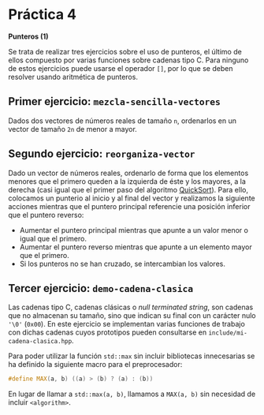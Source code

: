 # Práctica 4

**Punteros (1)**

Se trata de realizar tres ejercicios sobre el uso de punteros, el último de ellos compuesto por varias funciones sobre cadenas tipo C.
Para ninguno de estos ejercicios puede usarse el operador `[]`, por lo que se deben resolver usando aritmética de punteros.

## Primer ejercicio: `mezcla-sencilla-vectores`

Dados dos vectores de números reales de tamaño `n`, ordenarlos en un vector de tamaño `2n` de menor a mayor.

## Segundo ejercicio: `reorganiza-vector`

Dado un vector de números reales, ordenarlo de forma que los elementos menores que el primero queden a la izquierda de éste y los mayores, a la derecha (casi igual que el primer paso del algoritmo [QuickSort](https://en.wikipedia.org/wiki/Quicksort)).
Para ello, colocamos un punterio al inicio y al final del vector y realizamos la siguiente acciones mientras que el puntero principal referencie una posición inferior que el puntero reverso:

- Aumentar el puntero principal mientras que apunte a un valor menor o igual que el primero.
- Aumentar el puntero reverso mientras que apunte a un elemento mayor que el primero.
- Si los punteros no se han cruzado, se intercambian los valores.

## Tercer ejercicio: `demo-cadena-clasica`

Las cadenas tipo C, cadenas clásicas o *null terminated string*, son cadenas que no almacenan su tamaño, sino que indican su final con un carácter nulo `'\0'` (`0x00`).
En este ejercicio se implementan varias funciones de trabajo con dichas cadenas cuyos prototipos pueden consultarse en `include/mi-cadena-clasica.hpp`.

Para poder utilizar la función `std::max` sin incluir bibliotecas innecesarias se ha definido la siguiente macro para el preprocesador:

```cpp
#define MAX(a, b) ((a) > (b) ? (a) : (b))
```

En lugar de llamar a `std::max(a, b)`, llamamos a `MAX(a, b)` sin necesidad de incluir `<algorithm>`.
